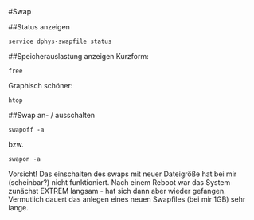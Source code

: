 #Swap

##Status anzeigen

    service dphys-swapfile status   

##Speicherauslastung anzeigen
Kurzform:

    free
Graphisch schöner:

    htop
    
##Swap an- / ausschalten

    swapoff -a
    
bzw.

    swapon -a

Vorsicht! Das einschalten des swaps mit neuer Dateigröße hat bei mir (scheinbar?) nicht funktioniert. Nach einem Reboot war das System zunächst EXTREM langsam - hat sich dann aber wieder gefangen. Vermutlich dauert das anlegen eines neuen Swapfiles (bei mir 1GB) sehr lange.

